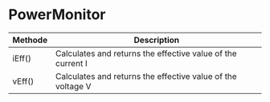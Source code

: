 # PowerMonitor


| Methode | Description |
| --- | ----------- |
| iEff() | Calculates and returns the effective value of the current I |
| vEff() | Calculates and returns the effective value of the voltage V |
